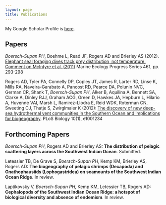 ```yaml
---
layout: page
title: Publications
---
```


My Google Scholar Profile is [here](http://scholar.google.co.uk/citations?hl=en&user=fdUpdGoAAAAJ).

## Papers

_Boersch-Supan PH_, Boehme L, Read JF, Rogers AD and Brierley AS (2012). [Elephant seal foraging dives track prey distribution, not temperature: Comment on McIntyre et al. (2011)](http://dx.doi.org/10.3354/meps09890) Marine Ecology Progress Series 461, pp. 293-298


Rogers AD, Tyler PA, Connelly DP, Copley JT, James R, Larter RD, Linse K, Mills RA, Naveira-Garabato A, Pancost RD, Pearce DA, Polunin NVC, German CR, Shank T, _Boersch-Supan PH_, Alker B, Aquilina A, Bennett SA, Clarke A, Dinley RJJ, Graham ACG, Green D, Hawkes JA, Hepburn L, Hilario A, Huvenne VAI, Marsh L, Ramirez-Llodra E, Reid WDK, Roterman CN, Sweeting CJ, Thatje S, Zwirglmaier K (2012): [The discovery of new deep-sea hydrothermal vent communities in the Southern Ocean and implications for biogeography](http://dx.doi.org/10.1371/journal.pbio.1001234). PLoS Biology 10(1), e1001234

## Forthcoming Papers

_Boersch-Supan PH_, Rogers AD and Brierley AS: **The distribution of pelagic scattering layers
across the Southwest Indian Ocean**. Submitted.

Letessier TB, De Grave S, _Boersch-Supan PH_, Kemp KM, Brierley AS, Rogers AD: **The biogeography of pelagic shrimps (Decapoda) and Gnathophausiids (Lophogastridea) on seamounts of the Southwest Indian Ocean Ridge**. In review.

Laptikovsky V, _Boersch-Supan PH_, Kemp KM, Letessier TB, Rogers AD: **Cephalopods of the Southwest Indian Ocean Ridge: a hotspot of biological diversity and absence of endemism**. In review.

